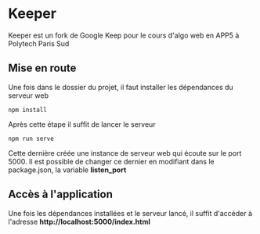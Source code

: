 # Keeper
Keeper est un fork de Google Keep pour le cours d'algo web en APP5 à Polytech Paris Sud

## Mise en route
Une fois dans le dossier du projet, il faut installer les dépendances du serveur web 
```
npm install
```

Après cette étape il suffit de lancer le serveur
```
npm run serve
```
Cette dernière créée une instance de serveur web qui écoute sur le port 5000. Il est possible de changer ce dernier en modifiant dans le package.json, la variable **listen_port**

## Accès à l'application
Une fois les dépendances installées et le serveur lancé, il suffit d'accéder à l'adresse **http://localhost:5000/index.html**